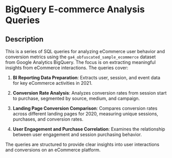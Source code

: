 # BigQuery E-commerce Analysis Queries

## Description

This is a series of SQL queries for analyzing eCommerce user behavior and conversion metrics using the `ga4_obfuscated_sample_ecommerce` dataset from Google Analytics BigQuery. The focus is on extracting meaningful insights from eCommerce interactions. The queries cover:

1. **BI Reporting Data Preparation**: Extracts user, session, and event data for key eCommerce activities in 2021.

2. **Conversion Rate Analysis**: Analyzes conversion rates from session start to purchase, segmented by source, medium, and campaign.

3. **Landing Page Conversion Comparison**: Compares conversion rates across different landing pages for 2020, measuring unique sessions, purchases, and conversion rates.

4. **User Engagement and Purchase Correlation**: Examines the relationship between user engagement and session purchasing behavior.

The queries are structured to provide clear insights into user interactions and conversions on an eCommerce platform.
